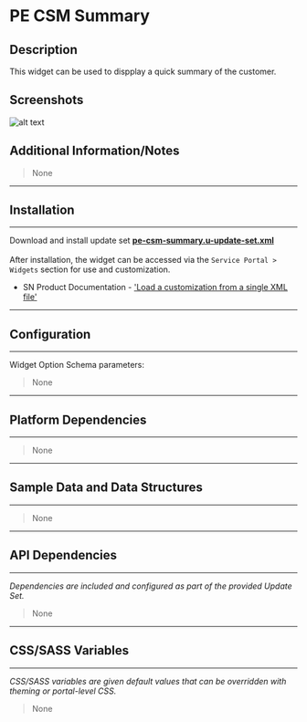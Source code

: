 # PE CSM Summary

## Description

This widget can be used to dispplay a quick summary of the customer.

## Screenshots
![alt text](../images/pe-csm-summary.png "PE CSM Summary")

## Additional Information/Notes
> None
---
## Installation
---
Download and install update set **[pe-csm-summary.u-update-set.xml](https://github.com/platform-experience/serviceportal-widget-library/blob/master/pe-csm-summary/pe-csm-summary.u-update-set.xml)** <br/><br/>
After installation, the widget can be accessed via the `Service Portal > Widgets` section for use and customization.<br/>
* SN Product Documentation - ['Load a customization from a single XML file'](https://docs.servicenow.com/bundle/istanbul-application-development/page/build/system-update-sets/task/t_LoadCustomizationsFromAnXMLFile.html)

---
## Configuration
---
Widget Option Schema parameters:
> None
---
## Platform Dependencies
---
> None
---
## Sample Data and Data Structures
---
> None
---
## API Dependencies
---
<i>Dependencies are included and configured as part of the provided Update Set.</i>
> None
---
## CSS/SASS Variables
---
_CSS/SASS variables are given default values that can be overridden with theming or portal-level CSS._
> None